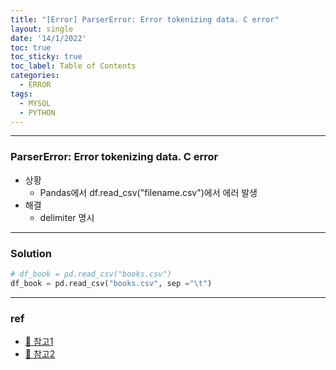 ```yaml
---
title: "[Error] ParserError: Error tokenizing data. C error"
layout: single
date: '14/1/2022'
toc: true
toc_sticky: true
toc_label: Table of Contents
categories:
  - ERROR
tags:
  - MYSQL
  - PYTHON
---
```


---
### ParserError: Error tokenizing data. C error
* 상황
    * Pandas에서 df.read_csv("filename.csv")에서 에러 발생
* 해결
    * delimiter 명시

---

### Solution
```python
# df_book = pd.read_csv("books.csv")
df_book = pd.read_csv("books.csv", sep ="\t")
```
---

### ref 
* [🔗 참고1](https://mskim8717.tistory.com/82)
* [🔗 참고2](https://stackoverflow.com/questions/18039057/python-pandas-error-tokenizing-data)